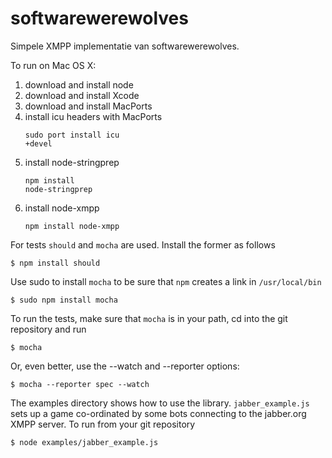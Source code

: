 softwarewerewolves
==================

Simpele XMPP implementatie van softwarewerewolves.

To run on Mac OS X:

1. download and install node
2. download and install Xcode
3. download and install MacPorts
4. install icu headers with MacPorts <pre><code>sudo port install icu +devel</code></pre>
5. install node-stringprep <pre><code>npm install node-stringprep</code></pre>
6. install node-xmpp <pre><code>npm install node-xmpp</code></pre>

For tests `should` and `mocha` are used. Install the former as follows

    $ npm install should

Use sudo to install `mocha` to be sure that `npm` creates a link in `/usr/local/bin`

    $ sudo npm install mocha

To run the tests, make sure that `mocha` is in your path, cd into the git repository and run

    $ mocha
    
Or, even better, use the --watch and --reporter options:

    $ mocha --reporter spec --watch

The examples directory shows how to use the library. `jabber_example.js` sets up a game co-ordinated by some bots connecting to the jabber.org XMPP server. To run from your git repository 

    $ node examples/jabber_example.js
